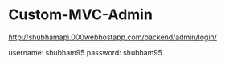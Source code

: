 # Custom-MVC-Admin
http://shubhamapi.000webhostapp.com/backend/admin/login/

username: shubham95
password: shubham95
